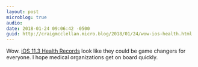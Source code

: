 ```yaml
---
layout: post
microblog: true
audio: 
date: 2018-01-24 09:06:42 -0500
guid: http://craigmcclellan.micro.blog/2018/01/24/wow-ios-health.html
---
```

Wow. [iOS 11.3 Health Records](https://www.apple.com/newsroom/2018/01/apple-previews-ios-11-3/) look like they could be game changers for everyone. I hope medical organizations get on board quickly.
